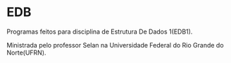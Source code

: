 # EDB
Programas feitos para disciplina de Estrutura De Dados 1(EDB1).

Ministrada pelo professor Selan na Universidade Federal do Rio Grande do Norte(UFRN).

